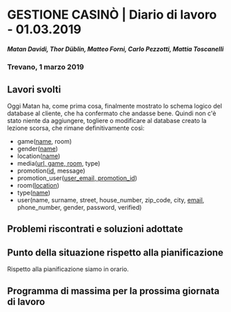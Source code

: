 # GESTIONE CASINÒ | Diario di lavoro - 01.03.2019
##### Matan Davidi, Thor Düblin, Matteo Forni, Carlo Pezzotti, Mattia Toscanelli
### Trevano, 1 marzo 2019

## Lavori svolti
Oggi Matan ha, come prima cosa, finalmente mostrato lo schema logico del database al cliente, che ha confermato che andasse bene. Quindi non c'è stato niente da aggiungere, togliere o modificare al database creato la lezione scorsa, che rimane definitivamente così:
- game(<span style="text-decoration: underline;">name</span>, room)
- gender(<span style="text-decoration: underline;">name</span>)
- location(<span style="text-decoration: underline;">name</span>)
- media(<span style="text-decoration: underline;">url, game, room</span>, type)
- promotion(<span style="text-decoration: underline;">id</span>, message)
- promotion_user(<span style="text-decoration: underline;">user_email, promotion_id</span>)
- room(<span style="text-decoration: underline;">location</span>)
- type(<span style="text-decoration: underline;">name</span>)
- user(name, surname, street, house_number, zip_code, city, <span style="text-decoration: underline;">email</span>, phone_number, gender, password, verified)



##  Problemi riscontrati e soluzioni adottate

##  Punto della situazione rispetto alla pianificazione
Rispetto alla pianificazione siamo in orario.


## Programma di massima per la prossima giornata di lavoro
